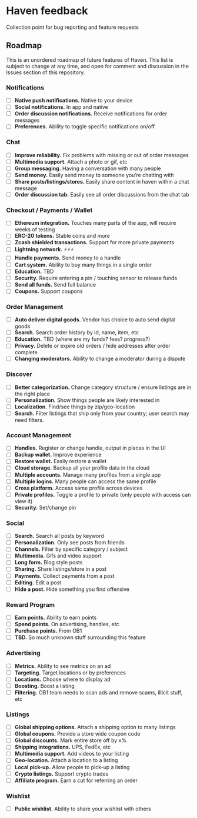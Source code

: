 # Haven feedback
Collection point for bug reporting and feature requests

## Roadmap

This is an unordered roadmap of future features of Haven. This list is subject to change at any time, and open for comment and discussion in the Issues section of this repository.

### Notifications
- [ ] **Native push notifications.** Native to your device
- [ ] **Social notifications.** In app and native
- [ ] **Order discussion notifications.** Receive notifications for order messages
- [ ] **Preferences.** Ability to toggle specific notifications on/off

### Chat
- [ ] **Improve reliability.** Fix problems with missing or out of order messages
- [ ] **Multimedia support.** Attach a photo or gif, etc
- [ ] **Group messaging.** Having a conversation with many people 
- [ ] **Send money.** Easily send money to someone you’re chatting with
- [ ] **Share posts/listings/stores.** Easily share content in haven within a chat message
- [ ] **Order discussion tab.** Easily see all order discussions from the chat tab

### Checkout / Payments / Wallet
- [ ] **Ethereum integration.** Touches many parts of the app, will require weeks of testing
- [ ] **ERC-20 tokens.** Stable coins and more
- [ ] **Zcash shielded transactions.** Support for more private payments
- [ ] **Lightning network.** ⚡⚡⚡
- [ ] **Handle payments.** Send money to a handle
- [ ] **Cart system.** Ability to buy many things in a single order
- [ ] **Education.** TBD
- [ ] **Security.** Require entering a pin / touching sensor to release funds
- [ ] **Send all funds.** Send full balance
- [ ] **Coupons.** Support coupons

### Order Management
- [ ] **Auto deliver digital goods.** Vendor has choice to auto send digital goods
- [ ] **Search.** Search order history by id, name, item, etc
- [ ] **Education.** TBD (where are my funds? fees? progress?) 
- [ ] **Privacy.** Delete or expire old orders / hide addresses after order complete
- [ ] **Changing moderators.** Ability to change a moderator during a dispute

### Discover
- [ ] **Better categorization.** Change category structure / ensure listings are in the right place
- [ ] **Personalization.** Show things people are likely interested in
- [ ] **Localization.** Find/see things by zip/geo-location
- [ ] **Search.** Filter listings that ship only from your country; user search may need filters.

### Account Management
- [ ] **Handles.** Register or change handle, output in places in the UI
- [ ] **Backup wallet.** Improve experience
- [ ] **Restore wallet.** Easily restore a wallet
- [ ] **Cloud storage.** Backup all your profile data in the cloud
- [ ] **Multiple accounts.** Manage many profiles from a single app
- [ ] **Multiple logins.** Many people can access the same profile
- [ ] **Cross platform.** Access same profile across devices
- [ ] **Private profiles.** Toggle a profile to private (only people with access can view it)
- [ ] **Security.** Set/change pin

### Social
- [ ] **Search.** Search all posts by keyword
- [ ] **Personalization.** Only see posts from friends
- [ ] **Channels.** Filter by specific category / subject
- [ ] **Multimedia.** Gifs and video support
- [ ] **Long form.** Blog style posts
- [ ] **Sharing.** Share listings/store in a post
- [ ] **Payments.** Collect payments from a post
- [ ] **Editing.** Edit a post
- [ ] **Hide a post.** Hide something you find offensive 

### Reward Program
- [ ] **Earn points.** Ability to earn points
- [ ] **Spend points.** On advertising, handles, etc
- [ ] **Purchase points.** From OB1
- [ ] **TBD.** So much unknown stuff surrounding this feature

### Advertising
- [ ] **Metrics.** Ability to see metrics on an ad
- [ ] **Targeting.** Target locations or by preferences
- [ ] **Locations.** Choose where to display ad
- [ ] **Boosting.** Boost a listing 
- [ ] **Filtering.** OB1 team needs to scan ads and remove scams, illicit stuff, etc

### Listings 
- [ ] **Global shipping options.** Attach a shipping option to many listings
- [ ] **Global coupons.** Provide a store wide coupon code
- [ ] **Global discounts.** Mark entire store off by x%
- [ ] **Shipping integrations.** UPS, FedEx, etc
- [ ] **Multimedia support.** Add videos to your listing
- [ ] **Geo-location.** Attach a location to a listing
- [ ] **Local pick-up.** Allow people to pick-up a listing
- [ ] **Crypto listings.** Support crypto trades
- [ ] **Affiliate program.** Earn a cut for referring an order

### Wishlist
- [ ] **Public wishlist.** Ability to share your wishlist with others
